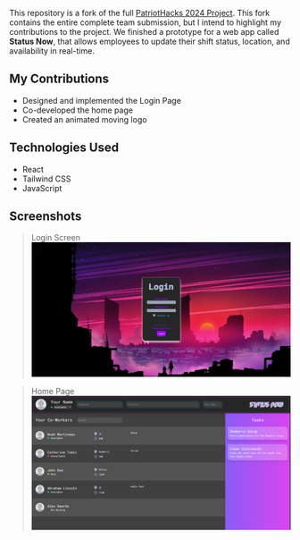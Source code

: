 This repository is a fork of the full [PatriotHacks 2024 Project](https://github.com/sp-ec/patriothacks-2024).
This fork contains the entire complete team submission, but I intend to highlight my contributions to the project. We finished a prototype for a web app called **Status Now**, that allows employees to update their shift status, location, and availability in real-time.

## My Contributions
- Designed and implemented the Login Page
- Co-developed the home page
- Created an animated moving logo

## Technologies Used
- React
- Tailwind CSS
- JavaScript

## Screenshots

>Login Screen
![Login Page Screenshot](demo/status_now_login.png)

>Home Page
![Home Page Screenshot](demo/status_now_homepage.png)
